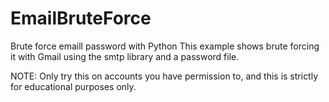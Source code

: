 # EmailBruteForce
Brute force emaill password with Python
This example shows brute forcing it with Gmail using the smtp library and a password file.

NOTE: Only try this on accounts you have permission to, and this is strictly for educational purposes only. 
